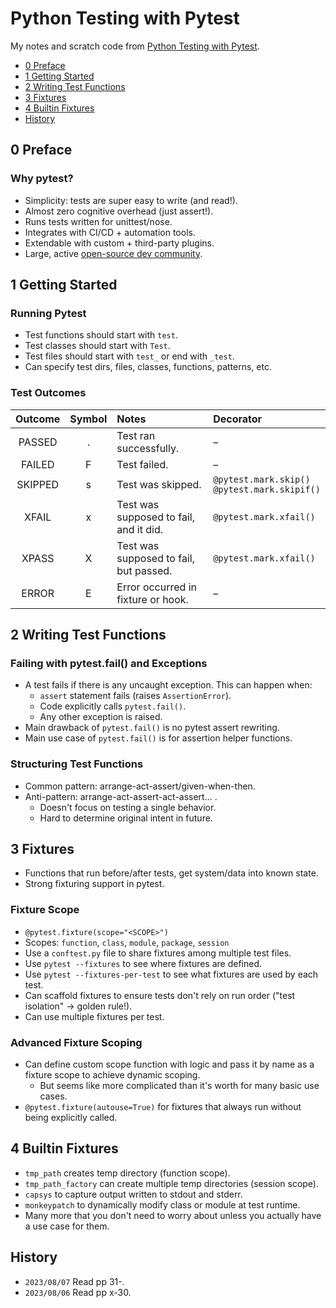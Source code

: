 # Python Testing with Pytest
My notes and scratch code from [Python Testing with Pytest](https://pragprog.com/titles/bopytest2/python-testing-with-pytest-second-edition).

<!-- MarkdownTOC levels="1,2" -->

- [0 Preface](#0-preface)
- [1 Getting Started](#1-getting-started)
- [2 Writing Test Functions](#2-writing-test-functions)
- [3 Fixtures](#3-fixtures)
- [4 Builtin Fixtures](#4-builtin-fixtures)
- [History](#history)

<!-- /MarkdownTOC -->



## 0 Preface
### Why pytest?
- Simplicity: tests are super easy to write (and read!).
- Almost zero cognitive overhead (just assert!).
- Runs tests written for unittest/nose.
- Integrates with CI/CD + automation tools.
- Extendable with custom + third-party plugins.
- Large, active [open-source dev community](https://github.com/pytest-dev/pytest).



## 1 Getting Started
### Running Pytest
- Test functions should start with `test`.
- Test classes should start with `Test`.
- Test files should start with `test_` or end with `_test`.
- Can specify test dirs, files, classes, functions, patterns, etc.

### Test Outcomes
| Outcome | Symbol | Notes                                  | Decorator                                        |
|:-------:|:------:|:---------------------------------------|:-------------------------------------------------|
| PASSED  |   .    | Test ran successfully.                 | –                                                |
| FAILED  |   F    | Test failed.                           | –                                                |
| SKIPPED |   s    | Test was skipped.                      | `@pytest.mark.skip()`<br>`@pytest.mark.skipif()` |
|  XFAIL  |   x    | Test was supposed to fail, and it did. | `@pytest.mark.xfail()`                           |
|  XPASS  |   X    | Test was supposed to fail, but passed. | `@pytest.mark.xfail()`                           |
|  ERROR  |   E    | Error occurred in fixture or hook.     | –                                                |



## 2 Writing Test Functions
### Failing with pytest.fail() and Exceptions
- A test fails if there is any uncaught exception. This can happen when:
    + `assert` statement fails (raises `AssertionError`).
    + Code explicitly calls `pytest.fail()`.
    + Any other exception is raised.
- Main drawback of `pytest.fail()` is no pytest assert rewriting.
- Main use case of `pytest.fail()` is for assertion helper functions.

### Structuring Test Functions
- Common pattern: arrange-act-assert/given-when-then.
- Anti-pattern: arrange-act-assert-act-assert... .
    + Doesn't focus on testing a single behavior.
    + Hard to determine original intent in future.



## 3 Fixtures
- Functions that run before/after tests, get system/data into known state.
- Strong fixturing support in pytest.

### Fixture Scope
- `@pytest.fixture(scope="<SCOPE>")`
- Scopes: `function`, `class`, `module`, `package`, `session`
- Use a `conftest.py` file to share fixtures among multiple test files.
- Use `pytest --fixtures` to see where fixtures are defined.
- Use `pytest --fixtures-per-test` to see what fixtures are used by each test.
- Can scaffold fixtures to ensure tests don't rely on run order ("test isolation" → golden rule!).
- Can use multiple fixtures per test.

### Advanced Fixture Scoping
- Can define custom scope function with logic and pass it by name as a fixture scope to achieve dynamic scoping.
    + But seems like more complicated than it's worth for many basic use cases.
- `@pytest.fixture(autouse=True)` for fixtures that always run without being explicitly called.



## 4 Builtin Fixtures
- `tmp_path` creates temp directory (function scope).
- `tmp_path_factory` can create multiple temp directories (session scope).
- `capsys` to capture output written to stdout and stderr.
- `monkeypatch` to dynamically modify class or module at test runtime.
- Many more that you don't need to worry about unless you actually have a use case for them.


## History
- `2023/08/07` Read pp 31-.
- `2023/08/06` Read pp x-30.
